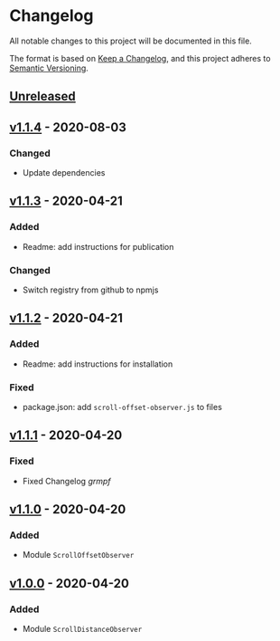 # Changelog

All notable changes to this project will be documented in this file.

The format is based on [Keep a Changelog](https://keepachangelog.com/en/1.0.0/),
and this project adheres to [Semantic Versioning](https://semver.org/spec/v2.0.0.html).

## [Unreleased]

## [v1.1.4] - 2020-08-03

### Changed

- Update dependencies

## [v1.1.3] - 2020-04-21

### Added

- Readme: add instructions for publication

### Changed

- Switch registry from github to npmjs

## [v1.1.2] - 2020-04-21

### Added

- Readme: add instructions for installation

### Fixed

- package.json: add `scroll-offset-observer.js` to files

## [v1.1.1] - 2020-04-20

### Fixed

- Fixed Changelog *grmpf* 

## [v1.1.0] - 2020-04-20

### Added

- Module `ScrollOffsetObserver`

## [v1.0.0] - 2020-04-20

### Added

- Module `ScrollDistanceObserver`

[unreleased]: https://github.com/Pixelherz/reactbox/compare/v1.1.4...HEAD
[v1.1.4]: https://github.com/Pixelherz/reactbox/compare/v1.1.3...v1.1.4
[v1.1.3]: https://github.com/Pixelherz/reactbox/compare/v1.1.2...v1.1.3
[v1.1.2]: https://github.com/Pixelherz/reactbox/compare/v1.1.1...v1.1.2
[v1.1.1]: https://github.com/Pixelherz/reactbox/compare/v1.1.0...v1.1.1
[v1.1.0]: https://github.com/Pixelherz/reactbox/compare/v1.0.0...v1.1.0
[v1.0.0]: https://github.com/Pixelherz/reactbox/releases/tag/v1.0.0
